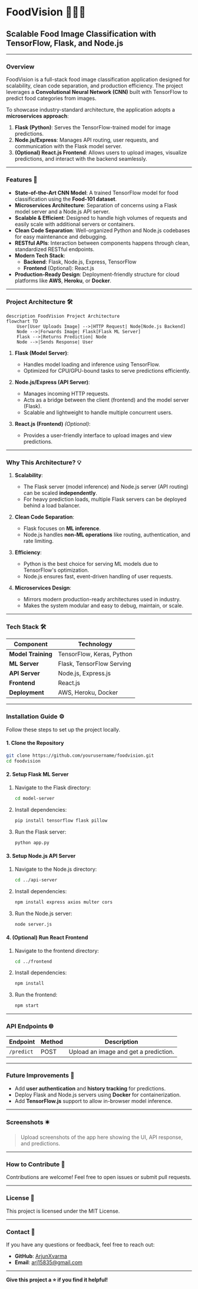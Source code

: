 # **FoodVision** 🍔🍕🍰  
## Scalable Food Image Classification with TensorFlow, Flask, and Node.js

---

### **Overview**
FoodVision is a full-stack food image classification application designed for scalability, clean code separation, and production efficiency. The project leverages a **Convolutional Neural Network (CNN)** built with TensorFlow to predict food categories from images. 

To showcase industry-standard architecture, the application adopts a **microservices approach**:
1. **Flask (Python)**: Serves the TensorFlow-trained model for image predictions.
2. **Node.js/Express**: Manages API routing, user requests, and communication with the Flask model server.
3. **(Optional) React.js Frontend**: Allows users to upload images, visualize predictions, and interact with the backend seamlessly.

---

### **Features** 🚀

- **State-of-the-Art CNN Model**: A trained TensorFlow model for food classification using the **Food-101 dataset**.
- **Microservices Architecture**: Separation of concerns using a Flask model server and a Node.js API server.
- **Scalable & Efficient**: Designed to handle high volumes of requests and easily scale with additional servers or containers.
- **Clean Code Separation**: Well-organized Python and Node.js codebases for easy maintenance and debugging.
- **RESTful APIs**: Interaction between components happens through clean, standardized RESTful endpoints.
- **Modern Tech Stack**:
  - **Backend**: Flask, Node.js, Express, TensorFlow
  - **Frontend** (Optional): React.js
- **Production-Ready Design**: Deployment-friendly structure for cloud platforms like **AWS**, **Heroku**, or **Docker**.

---

### **Project Architecture** 🛠️

```mermaid
description FoodVision Project Architecture
flowchart TD
    User[User Uploads Image] -->|HTTP Request| Node[Node.js Backend]
    Node -->|Forwards Image| Flask[Flask ML Server]
    Flask -->|Returns Prediction| Node
    Node -->|Sends Response| User
```

1. **Flask (Model Server)**:  
   - Handles model loading and inference using TensorFlow.  
   - Optimized for CPU/GPU-bound tasks to serve predictions efficiently.  

2. **Node.js/Express (API Server)**:  
   - Manages incoming HTTP requests.  
   - Acts as a bridge between the client (frontend) and the model server (Flask).  
   - Scalable and lightweight to handle multiple concurrent users.  

3. **React.js (Frontend)** *(Optional)*:  
   - Provides a user-friendly interface to upload images and view predictions.

---

### **Why This Architecture?** 💡

1. **Scalability**:  
   - The Flask server (model inference) and Node.js server (API routing) can be scaled **independently**.  
   - For heavy prediction loads, multiple Flask servers can be deployed behind a load balancer.  

2. **Clean Code Separation**:  
   - Flask focuses on **ML inference**.  
   - Node.js handles **non-ML operations** like routing, authentication, and rate limiting.  

3. **Efficiency**:  
   - Python is the best choice for serving ML models due to TensorFlow's optimization.  
   - Node.js ensures fast, event-driven handling of user requests.  

4. **Microservices Design**:  
   - Mirrors modern production-ready architectures used in industry.  
   - Makes the system modular and easy to debug, maintain, or scale.

---

### **Tech Stack** 🛠️

| **Component**      | **Technology**               |
|--------------------|-----------------------------|
| **Model Training** | TensorFlow, Keras, Python   |
| **ML Server**      | Flask, TensorFlow Serving   |
| **API Server**     | Node.js, Express.js         |
| **Frontend**       | React.js                    |
| **Deployment**     | AWS, Heroku, Docker         |

---

### **Installation Guide** ⚙️

Follow these steps to set up the project locally.

#### **1. Clone the Repository**
```bash
git clone https://github.com/yourusername/foodvision.git
cd foodvision
```

#### **2. Setup Flask ML Server**
1. Navigate to the Flask directory:
   ```bash
   cd model-server
   ```
2. Install dependencies:
   ```bash
   pip install tensorflow flask pillow
   ```
3. Run the Flask server:
   ```bash
   python app.py
   ```

#### **3. Setup Node.js API Server**
1. Navigate to the Node.js directory:
   ```bash
   cd ../api-server
   ```
2. Install dependencies:
   ```bash
   npm install express axios multer cors
   ```
3. Run the Node.js server:
   ```bash
   node server.js
   ```

#### **4. (Optional) Run React Frontend**
1. Navigate to the frontend directory:
   ```bash
   cd ../frontend
   ```
2. Install dependencies:
   ```bash
   npm install
   ```
3. Run the frontend:
   ```bash
   npm start
   ```

---

### **API Endpoints** 🌐

| **Endpoint**      | **Method** | **Description**                        |
|-------------------|------------|----------------------------------------|
| `/predict`        | POST       | Upload an image and get a prediction.  |

---

### **Future Improvements** 🚀
- Add **user authentication** and **history tracking** for predictions.
- Deploy Flask and Node.js servers using **Docker** for containerization.
- Add **TensorFlow.js** support to allow in-browser model inference.

---

### **Screenshots** 🟎️

> Upload screenshots of the app here showing the UI, API response, and predictions.

---

### **How to Contribute** 🤝
Contributions are welcome! Feel free to open issues or submit pull requests.

---

### **License** 📄
This project is licensed under the MIT License.

---

### **Contact** 📧
If you have any questions or feedback, feel free to reach out:
- **GitHub**: [ArjunXvarma](https://github.com/ArjunXvarma)
- **Email**: arj15835@gmail.com

---

**Give this project a ⭐ if you find it helpful!**
